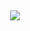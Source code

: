 </br><p align='center'>
<img src="https://user-images.githubusercontent.com/67060060/131305265-604992a7-bdd9-42c4-b146-47cd45744cbb.gif"/></p>
